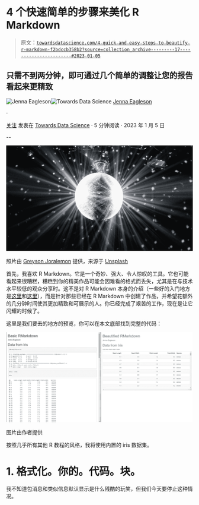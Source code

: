 # 4 个快速简单的步骤来美化 R Markdown

> 原文：[`towardsdatascience.com/4-quick-and-easy-steps-to-beautify-r-markdown-f2bdccb358b2?source=collection_archive---------17-----------------------#2023-01-05`](https://towardsdatascience.com/4-quick-and-easy-steps-to-beautify-r-markdown-f2bdccb358b2?source=collection_archive---------17-----------------------#2023-01-05)

## 只需不到两分钟，即可通过几个简单的调整让您的报告看起来更精致

[](https://jeagleson.medium.com/?source=post_page-----f2bdccb358b2--------------------------------)![Jenna Eagleson](https://jeagleson.medium.com/?source=post_page-----f2bdccb358b2--------------------------------)[](https://towardsdatascience.com/?source=post_page-----f2bdccb358b2--------------------------------)![Towards Data Science](https://towardsdatascience.com/?source=post_page-----f2bdccb358b2--------------------------------) [Jenna Eagleson](https://jeagleson.medium.com/?source=post_page-----f2bdccb358b2--------------------------------)

·

[关注](https://medium.com/m/signin?actionUrl=https%3A%2F%2Fmedium.com%2F_%2Fsubscribe%2Fuser%2F8300cae51c6c&operation=register&redirect=https%3A%2F%2Ftowardsdatascience.com%2F4-quick-and-easy-steps-to-beautify-r-markdown-f2bdccb358b2&user=Jenna+Eagleson&userId=8300cae51c6c&source=post_page-8300cae51c6c----f2bdccb358b2---------------------post_header-----------) 发表在 [Towards Data Science](https://towardsdatascience.com/?source=post_page-----f2bdccb358b2--------------------------------) · 5 分钟阅读 · 2023 年 1 月 5 日[](https://medium.com/m/signin?actionUrl=https%3A%2F%2Fmedium.com%2F_%2Fvote%2Ftowards-data-science%2Ff2bdccb358b2&operation=register&redirect=https%3A%2F%2Ftowardsdatascience.com%2F4-quick-and-easy-steps-to-beautify-r-markdown-f2bdccb358b2&user=Jenna+Eagleson&userId=8300cae51c6c&source=-----f2bdccb358b2---------------------clap_footer-----------)

--

[](https://medium.com/m/signin?actionUrl=https%3A%2F%2Fmedium.com%2F_%2Fbookmark%2Fp%2Ff2bdccb358b2&operation=register&redirect=https%3A%2F%2Ftowardsdatascience.com%2F4-quick-and-easy-steps-to-beautify-r-markdown-f2bdccb358b2&source=-----f2bdccb358b2---------------------bookmark_footer-----------)![](img/659f6044fb6c68ae690a25dc4815591a.png)

照片由 [Greyson Joralemon](https://unsplash.com/@greysonjoralemon?utm_source=medium&utm_medium=referral) 提供，来源于 [Unsplash](https://unsplash.com/?utm_source=medium&utm_medium=referral)

首先，我喜欢 R Markdown。它是一个奇妙、强大、令人惊叹的工具。它也可能看起来很糟糕，糟糕到你的精美作品可能会因难看的格式而丢失，尤其是在与技术水平较低的观众分享时。这不是对 R Markdown 本身的介绍（一些好的入门地方是[这里](https://rmarkdown.rstudio.com/lesson-1.html)和[这里](https://bookdown.org/yihui/rmarkdown-cookbook/)），而是针对那些已经在 R Markdown 中创建了作品，并希望花额外的几分钟时间使其更加精致和可展示的人。你已经完成了艰苦的工作，现在是让它闪耀的时候了。

这里是我们要去的地方的预览，你可以在本文底部找到完整的代码：

![](img/1ec86a276eb7e3e5683cddbd14e8f457.png)

图片由作者提供

按照几乎所有其他 R 教程的风格，我将使用内置的 iris 数据集。

# 1\. 格式化。你的。代码。块。

我不知道包消息和类似信息默认显示是什么残酷的玩笑，但我们今天要停止这种情况。
